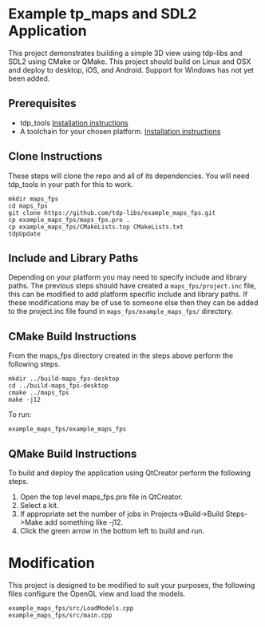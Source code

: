 # Example tp_maps and SDL2 Application
This project demonstrates building a simple 3D view using tdp-libs and SDL2 using CMake or QMake. This project should build on Linux and OSX and deploy to desktop, iOS, and Android. Support for Windows has not yet been added.

## Prerequisites 
* tdp_tools [Installation instructions](https://github.com/tdp-libs/tdp_tools)
* A toolchain for your chosen platform. [Installation instructions](https://github.com/tdp-libs/tdp_build)

## Clone Instructions
These steps will clone the repo and all of its dependencies. You will need tdp_tools in your path for this to work.
```
mkdir maps_fps
cd maps_fps
git clone https://github.com/tdp-libs/example_maps_fps.git
cp example_maps_fps/maps_fps.pro .
cp example_maps_fps/CMakeLists.top CMakeLists.txt
tdpUpdate
```

## Include and Library Paths
Depending on your platform you may need to specify include and library paths. The previous steps should have created a `maps_fps/project.inc` file, this can be modified to add platform specific include and library paths. If these modifications may be of use to someone else then they can be added to the project.inc file found in `maps_fps/example_maps_fps/` directory.

## CMake Build Instructions
From the maps_fps directory created in the steps above perform the following steps.
```
mkdir ../build-maps_fps-desktop
cd ../build-maps_fps-desktop
cmake ../maps_fps
make -j12

```
To run:
```
example_maps_fps/example_maps_fps

```

## QMake Build Instructions
To build and deploy the application using QtCreator perform the following steps.
1. Open the top level maps_fps.pro file in QtCreator.
2. Select a kit.
3. If appropriate set the number of jobs in Projects->Build->Build Steps->Make add something like -j12.
4. Click the green arrow in the bottom left to build and run.

# Modification

This project is designed to be modified to suit your purposes, the following files configure the OpenGL view and load the models.
```
example_maps_fps/src/LoadModels.cpp
example_maps_fps/src/main.cpp
```